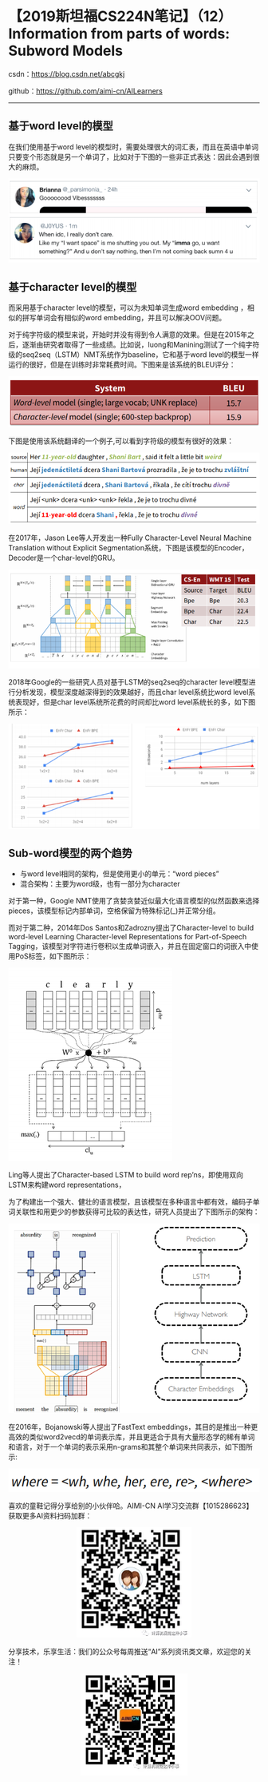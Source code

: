 # 【2019斯坦福CS224N笔记】（12）Information from parts of words: Subword Models

csdn：https://blog.csdn.net/abcgkj

github：https://github.com/aimi-cn/AILearners

---

## 基于word level的模型

在我们使用基于word level的模型时，需要处理很大的词汇表，而且在英语中单词只要变个形态就是另一个单词了，比如对于下图的一些非正式表达：因此会遇到很大的麻烦。

![](../../../img/nlp/cs224n/12Information&#32;from&#32;parts&#32;of&#32;words&#32;Subword&#32;Models/TIM截图20190806212924.png)

## 基于character level的模型

而采用基于character level的模型，可以为未知单词生成word embedding ，相似的拼写单词会有相似的word embedding，并且可以解决OOV问题。

对于纯字符级的模型来说，开始时并没有得到令人满意的效果。但是在2015年之后，逐渐由研究者取得了一些成绩。比如说，luong和Manining测试了一个纯字符级的seq2seq（LSTM）NMT系统作为baseline，它和基于word level的模型一样运行的很好，但是在训练时非常耗费时间。下图来是该系统的BLEU评分：

![](../../../img/nlp/cs224n/12Information&#32;from&#32;parts&#32;of&#32;words&#32;Subword&#32;Models/TIM截图20190806214309.png)

下图是使用该系统翻译的一个例子,可以看到字符级的模型有很好的效果：

![](../../../img/nlp/cs224n/12Information&#32;from&#32;parts&#32;of&#32;words&#32;Subword&#32;Models/TIM截图20190806214427.png)

在2017年，Jason Lee等人开发出一种Fully Character-Level Neural Machine Translation without Explicit Segmentation系统，下图是该模型的Encoder，Decoder是一个char-level的GRU。

![](../../../img/nlp/cs224n/12Information&#32;from&#32;parts&#32;of&#32;words&#32;Subword&#32;Models/TIM截图20190806214635.png)

2018年Google的一些研究人员对基于LSTM的seq2seq的character level模型进行分析发现，模型深度越深得到的效果越好，而且char level系统比word level系统表现好，但是char level系统所花费的时间却比word level系统长的多，如下图所示：

![](../../../img/nlp/cs224n/12Information&#32;from&#32;parts&#32;of&#32;words&#32;Subword&#32;Models/TIM截图20190806215259.png)

## Sub-word模型的两个趋势

- 与word level相同的架构，但是使用更小的单元：“word pieces”
- 混合架构：主要为word级，也有一部分为character

对于第一种，Google NMT使用了贪婪贪婪近似最大化语言模型的似然函数来选择pieces，该模型标记内部单词，空格保留为特殊标记(_)并正常分组。

而对于第二种，2014年Dos Santos和Zadrozny提出了Character-level to build word-level Learning Character-level Representations for Part-of-Speech Tagging，该模型对字符进行卷积以生成单词嵌入，并且在固定窗口的词嵌入中使用PoS标签，如下图所示：

![](../../../img/nlp/cs224n/12Information&#32;from&#32;parts&#32;of&#32;words&#32;Subword&#32;Models/TIM截图20190806220450.png)

Ling等人提出了Character-based LSTM  to build word rep’ns，即使用双向LSTM来构建word representations，

为了构建出一个强大、健壮的语言模型，且该模型在多种语言中都有效，编码子单词关联性和用更少的参数获得可比较的表达性，研究人员提出了下图所示的架构：

![](../../../img/nlp/cs224n/12Information&#32;from&#32;parts&#32;of&#32;words&#32;Subword&#32;Models/TIM截图20190806220914.png)

在2016年，Bojanowski等人提出了FastText embeddings，其目的是推出一种更高效的类似word2vecd的单词表示库，并且更适合于具有大量形态学的稀有单词和语言，对于一个单词的表示采用n-grams和其整个单词来共同表示，如下图所示:

![](../../../img/nlp/cs224n/12Information&#32;from&#32;parts&#32;of&#32;words&#32;Subword&#32;Models/TIM截图20190806221908.png)

喜欢的童鞋记得分享给别的小伙伴哈。AIMI-CN AI学习交流群【1015286623】 获取更多AI资料扫码加群：

<div align=center><img src="../../../img/otherImages/gkj/QRcode_qq.png" /></div>

分享技术，乐享生活：我们的公众号每周推送“AI”系列资讯类文章，欢迎您的关注！

<div align=center><img src="../../../img/otherImages/gkj/QRcode_wechart.png" /></div>